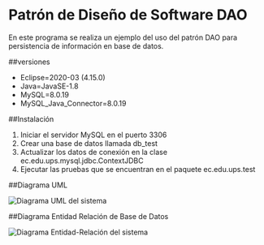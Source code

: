# Patrón de Diseño de Software DAO
En este programa se realiza un ejemplo del uso del patrón DAO para persistencia de información en base de datos.

##versiones
* Eclipse=2020-03 (4.15.0)
* Java=JavaSE-1.8
* MySQL=8.0.19 
* MySQL_Java_Connector=8.0.19

##Instalación
1. Iniciar el servidor MySQL en el puerto 3306 
2. Crear una base de datos llamada db_test
3. Actualizar los datos de conexión en la clase ec.edu.ups.mysql.jdbc.ContextJDBC
4. Ejecutar las pruebas que se encuentran en el paquete ec.edu.ups.test

##Diagrama UML

![Diagrama UML del sistema](/assests/EjemploDao_UML.png?raw=true "Diagrama de clases UML")

##Diagrama Entidad Relación de Base de Datos

![Diagrama Entidad-Relación del sistema](/assests/Diagrama-base-de-datos.png?raw=true "Diagrama Entidad-Relación")



